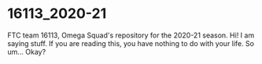 # 16113_2020-21
FTC team 16113, Omega Squad's repository for the 2020-21 season.
Hi! 
I am saying stuff.
If you are reading this, you have nothing to do with your life. 
So um... 
Okay? 
